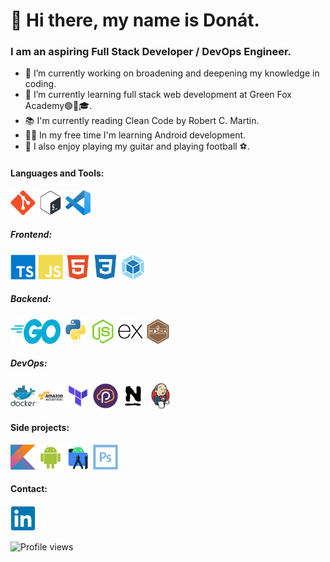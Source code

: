 # 👋 Hi there, my name is Donát.
### I am an aspiring Full Stack Developer / DevOps Engineer.
 
 
 - 🔭 I’m currently working on broadening and deepening my knowledge in coding.
 - 🌱 I’m currently learning full stack web development at Green Fox Academy🟢🦊🎓.
 - 📚 I'm currently reading Clean Code by Robert C. Martin.
 -  👨‍💻 In my free time I'm learning Android development.
 - 🎸 I also enjoy playing my guitar and playing football ⚽.
 
<h4 align="left">Languages and Tools:</h4>
<p align="left">
 
 
 <a href="https://git-scm.com/" target="_blank">
  <img src="./src/git-plain.svg" alt="git" width="40" height="40"/></a>
 
  <a href="https://www.gnu.org/software/bash/" target="_blank">
  <img src="./src/bash-plain.svg" alt="bash" width="40" height="40"/></a>

  <a href="https://code.visualstudio.com" target="_blank">
  <img src="./src/vscode.svg.png" alt="VSCode" width="40" height="40"/></a>
  </p>
 
<h5 align="left">Frontend:</h5>
<p align="left">
 
  <a href="https://www.typescriptlang.org/" target="_blank">
  <img src="./src/typescript-plain.svg" alt="typescript" width="40" height="40"/></a>
 
 <a href="https://www.javascript.com/" target="_blank">
 <img src="./src/javascript-plain.svg" alt="javascript" width="40" height="40"/></a>

 <a href="https://www.w3.org/html/" target="_blank">
 <img src="./src/html5-plain.svg" alt="html5" width="40" height="40"/></a>

 <a href="https://www.w3schools.com/css/" target="_blank">
 <img src="./src/css3-plain.svg" alt="css3" width="40" height="40"/></a>
 
 <a href="https://webpack.js.org/" target="_blank">
 <img src="./src/webpack-original.svg" alt="webpack" width="40" height="40"/></a>



<h5 align="left">Backend:</h5>
<p align="left">

<a href="https://golang.org/" target="_blank">
<img src="./src/go.png" alt="golang" width="80" height="40"/></a>

<a href="https://www.python.org/" target="_blank">
<img src="./src/python-original.svg" alt="pyton" width="40" height="40"/></a>

<a href="https://nodejs.org" target="_blank">
<img src="./src/nodejs-plain.svg" alt="nodejs" width="40" height="40"/></a>
 
<a href="https://expressjs.com/" target="_blank">
<img src="./src/express-original.svg" alt="express" width="40" height="40"/></a>

<a href="https://mochajs.org/" target="_blank">
<img src="./src/mocha-plain.svg" alt="mocha" width="40" height="40"/></a>
 
 
 
<h5 align="left">DevOps:</h5>
<p align="left">
 
 
<a href="https://www.docker.com/" target="_blank">
<img src="./src/docker-original-wordmark.svg" alt="docker" width="40" height="40"/></a>

<a href="https://aws.amazon.com/" target="_blank">
<img src="./src/amazonwebservices-original-wordmark.svg" alt="AWS" width="40" height="40"/></a>

<a href="https://www.terraform.io/" target="_blank">
<img src="./src/terraform.png" alt="terraform" width="40" height="40"/></a>

<a href="https://www.pulumi.com/" target="_blank">
<img src="./src/pulumi.svg" alt="pulumi" width="40" height="40"/></a>

<a href="https://www.nagios.org/" target="_blank">
<img src="./src/nagios.png" alt="nagios" width="40" height="40"/></a>

<a href="https://www.jenkins.io/" target="_blank">
<img src="./src/jenkins-original.svg" alt="jenkins" width="40" height="40"/></a>


  <h4 align="left">Side projects:</h4>
<p align="left">

  <a href="https://kotlinlang.org" target="_blank">
  <img src="./src/kotlin-original.svg" alt="kotlin" width="40" height="40"/></a> 
  
  <a href="https://developer.android.com" target="_blank">
  <img src="./src/android-plain.svg" alt="android" width="40" height="40"/></a>

  <a href="https://developer.android.com" target="_blank">
  <img src="./src/androidstudio.svg" alt="android" width="40" height="40"/></a>

  <a href="https://www.photoshop.com/en" target="_blank">
  <img src="./src/photoshop-line.svg" alt="photoshop" width="40" height="40"/></a> 
  </p>

  <h4 align="left">Contact:</h4>
<p align="left">

  <a href="https://www.linkedin.com/in/donatmolnar" target="_blank">
  <img src="./src/linkedin-original.svg" alt="linkedin" width="40" height="40"/></a>
</p>


![Profile views](https://gpvc.arturio.dev/donatmolnar)

<!--
Here are some ideas to get you started:

- 👯 I’m looking to collaborate on ...
- 🤔 I’m looking for help with ...
- 💬 Ask me about ...
- 📫 How to reach me: ...
- 😄 Pronouns: ...
- ⚡ Fun fact: ...
-->
